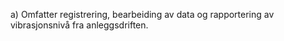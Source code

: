 a) Omfatter registrering, bearbeiding av data og rapportering av vibrasjonsnivå fra anleggsdriften.

